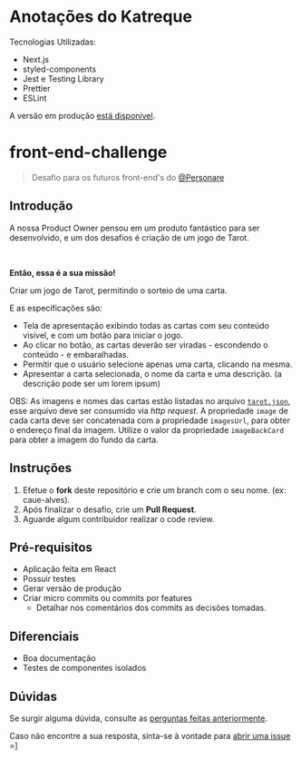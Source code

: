 # Anotações do Katreque

Tecnologias Utilizadas:

-   Next.js
-   styled-components
-   Jest e Testing Library
-   Prettier
-   ESLint

A versão em produção [está disponível](https://katreque-tarot-game.vercel.app).

# front-end-challenge

> Desafio para os futuros front-end's do [@Personare](https://github.com/Personare)

## Introdução

A nossa Product Owner pensou em um produto fantástico para ser desenvolvido, e um dos desafios é criação de um jogo de Tarot.

<br>

**Então, essa é a sua missão!**

Criar um jogo de Tarot, permitindo o sorteio de uma carta.

E as especificações são:

-   Tela de apresentação exibindo todas as cartas com seu conteúdo visível, e com um botão para iniciar o jogo.
-   Ao clicar no botão, as cartas deverão ser viradas - escondendo o conteúdo - e embaralhadas.
-   Permitir que o usuário selecione apenas uma carta, clicando na mesma.
-   Apresentar a carta selecionada, o nome da carta e uma descrição. (a descrição pode ser um lorem ipsum)

OBS: As imagens e nomes das cartas estão listadas no arquivo [`tarot.json`](tarot.json), esse arquivo deve ser consumido via _http request_. A propriedade `image` de cada carta deve ser concatenada com a propriedade `imagesUrl`, para obter o endereço final da imagem. Utilize o valor da propriedade `imageBackCard` para obter a imagem do fundo da carta.

## Instruções

1. Efetue o **fork** deste repositório e crie um branch com o seu nome. (ex: caue-alves).
2. Após finalizar o desafio, crie um **Pull Request**.
3. Aguarde algum contribuidor realizar o code review.

## Pré-requisitos

-   Aplicação feita em React
-   Possuir testes
-   Gerar versão de produção
-   Criar micro commits ou commits por features
    -   Detalhar nos comentários dos commits as decisões tomadas.

## Diferenciais

-   Boa documentação
-   Testes de componentes isolados

## Dúvidas

Se surgir alguma dúvida, consulte as [perguntas feitas anteriormente](https://github.com/Personare/front-end-challenge/labels/question).

Caso não encontre a sua resposta, sinta-se à vontade para [abrir uma issue](https://github.com/Personare/front-end-challenge/issues/new) =]
